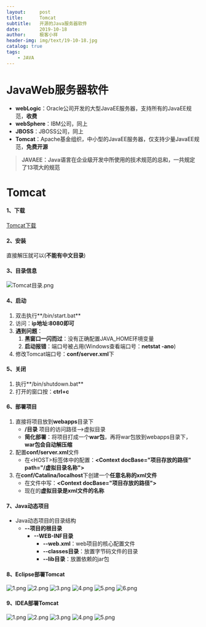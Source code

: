 ```yaml
---
layout:     post                   
title:      Tomcat
subtitle:   开源的Java服务器软件               
date:       2019-10-18               
author:     极客小祥                      
header-img: img/text/19-10-18.jpg   
catalog: true              
tags:                                
    - JAVA
---
```


# JavaWeb服务器软件
* **webLogic**：Oracle公司开发的大型JavaEE服务器，支持所有的JavaEE规范，**收费**
* **webSphere**：IBM公司，同上
* **JBOSS**：JBOSS公司，同上
* **Tomcat**：Apache基金组织，中小型的JavaEE服务器，仅支持少量JavaEE规范，**免费开源**

> **JAVAEE：Java语言在企业级开发中所使用的技术规范的总和，一共规定了13项大的规范**

# Tomcat
#### 1、下载
[Tomcat下载](https://tomcat.apache.org/download-80.cgi)

#### 2、安装
直接解压就可以\(**不能有中文目录**\)

#### 3、目录信息
![Tomcat目录.png](https://i.loli.net/2019/10/19/X84ynheIqFr2Yis.png)

#### 4、启动
1. 双击执行**/bin/start.bat**
2. 访问：**ip地址:8080即可**
3. **遇到问题**：
    1. **黑窗口一闪而过**：没有正确配置JAVA_HOME环境变量
    2. **启动报错**：端口号被占用\(Windows查看端口号：**netstat -ano**\)
4. 修改Tomcat端口号：**conf/server.xml**下

#### 5、关闭
1. 执行**/bin/shutdown.bat**
2. 打开的窗口按：**ctrl+c**

#### 6、部署项目
1. 直接将项目放到**webapps**目录下
    * **/目录**  项目的访问路径-->虚拟目录
    * **简化部署**：将项目打成一个**war包**，再将war包放到webapps目录下，**war包会自动解压缩**
2. 配置**conf/server.xml**文件
    * 在\<HOST\>标签体中的配置：**\<Context docBase="项目存放的路径" path="/虚拟目录名称"\>**
3. 在**conf/Catalina/localhost**下创建一个**任意名称的xml文件**
    * 在文件中写：**\<Context docBase="项目存放的路径"\>**
    * 现在的**虚拟目录是xml文件的名称**

#### 7、Java动态项目
* Java动态项目的目录结构
    * **--项目的根目录**
        * **--WEB-INF目录**
            * **--web.xml**：web项目的核心配置文件
            * **--classes目录**：放置字节码文件的目录
            * **--lib目录**：放置依赖的jar包

#### 8、Eclipse部署Tomcat
![1.png](https://i.loli.net/2019/10/19/7BZMmJHcPjTbi9o.png)
![2.png](https://i.loli.net/2019/10/19/H8NrnGmDJVtS34w.png)
![3.png](https://i.loli.net/2019/10/19/sZBKJxcUSQLmneC.png)
![4.png](https://i.loli.net/2019/10/19/QHyYaECMq68kSVU.png)
![5.png](https://i.loli.net/2019/10/19/1kvXA75ZhCEtTor.png)
![6.png](https://i.loli.net/2019/10/19/y4HRYWetP92Gp1B.png)

#### 9、IDEA部署Tomcat
![1.png](https://i.loli.net/2019/10/19/InAvyj5E8gTqQru.png)
![2.png](https://i.loli.net/2019/10/19/yUaO5Ccbd4ptNoV.png)
![3.png](https://i.loli.net/2019/10/19/ervFkpaLboMVE8i.png)
![4.png](https://i.loli.net/2019/10/19/3OTUJlAvuNmzLf2.png)
![5.png](https://i.loli.net/2019/10/19/GIKJLmxpNTM1E9A.png)